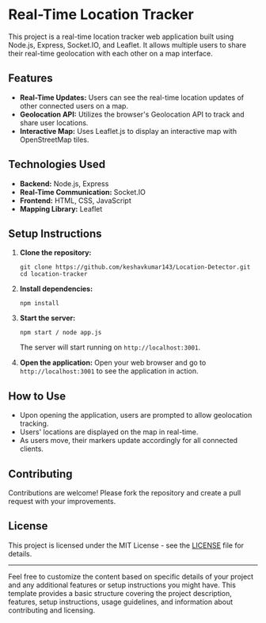 # Real-Time Location Tracker

This project is a real-time location tracker web application built using Node.js, Express, Socket.IO, and Leaflet. It allows multiple users to share their real-time geolocation with each other on a map interface.

## Features

- **Real-Time Updates:** Users can see the real-time location updates of other connected users on a map.
- **Geolocation API:** Utilizes the browser's Geolocation API to track and share user locations.
- **Interactive Map:** Uses Leaflet.js to display an interactive map with OpenStreetMap tiles.

## Technologies Used

- **Backend:** Node.js, Express
- **Real-Time Communication:** Socket.IO
- **Frontend:** HTML, CSS, JavaScript
- **Mapping Library:** Leaflet

## Setup Instructions

1. **Clone the repository:**
   ```
   git clone https://github.com/keshavkumar143/Location-Detector.git
   cd location-tracker
   ```

2. **Install dependencies:**
   ```
   npm install
   ```

3. **Start the server:**
   ```
   npm start / node app.js
   ```
   The server will start running on `http://localhost:3001`.

4. **Open the application:**
   Open your web browser and go to `http://localhost:3001` to see the application in action.

## How to Use

- Upon opening the application, users are prompted to allow geolocation tracking.
- Users' locations are displayed on the map in real-time.
- As users move, their markers update accordingly for all connected clients.

## Contributing

Contributions are welcome! Please fork the repository and create a pull request with your improvements.

## License

This project is licensed under the MIT License - see the [LICENSE](LICENSE) file for details.

---

Feel free to customize the content based on specific details of your project and any additional features or setup instructions you might have. This template provides a basic structure covering the project description, features, setup instructions, usage guidelines, and information about contributing and licensing.